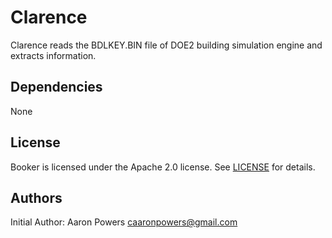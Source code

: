 # Clarence

Clarence reads the BDLKEY.BIN file of DOE2 building simulation engine and extracts information.

## Dependencies

None

## License

Booker is licensed under the Apache 2.0 license.  See [LICENSE](LICENSE.md) for details.

## Authors

Initial Author: Aaron Powers <caaronpowers@gmail.com>

